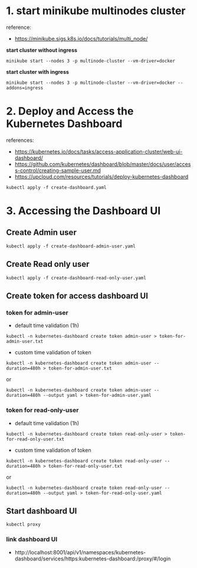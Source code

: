 # 1. start minikube multinodes cluster
reference: 
- https://minikube.sigs.k8s.io/docs/tutorials/multi_node/


**start cluster without ingress**
```
minikube start --nodes 3 -p multinode-cluster --vm-driver=docker
```

**start cluster with ingress**
```shell
minikube start --nodes 3 -p multinode-cluster --vm-driver=docker --addons=ingress
```

# 2. Deploy and Access the Kubernetes Dashboard
references:
- https://kubernetes.io/docs/tasks/access-application-cluster/web-ui-dashboard/
- https://github.com/kubernetes/dashboard/blob/master/docs/user/access-control/creating-sample-user.md
- https://upcloud.com/resources/tutorials/deploy-kubernetes-dashboard

```
kubectl apply -f create-dashboard.yaml
```

# 3. Accessing the Dashboard UI

## Create Admin user
```
kubectl apply -f create-dashboard-admin-user.yaml
```

## Create Read only user
```
kubectl apply -f create-dashboard-read-only-user.yaml
```

## Create token for access dashboard UI

### token for admin-user

- default time validation (1h)
```
kubectl -n kubernetes-dashboard create token admin-user > token-for-admin-user.txt
```

- custom time validation of token
```
kubectl -n kubernetes-dashboard create token admin-user --duration=480h > token-for-admin-user.txt
```
or
```
kubectl -n kubernetes-dashboard create token admin-user --duration=480h --output yaml > token-for-admin-user.yaml
```

### token for read-only-user

- default time validation (1h)
```
kubectl -n kubernetes-dashboard create token read-only-user > token-for-read-only-user.txt
```

- custom time validation of token
```
kubectl -n kubernetes-dashboard create token read-only-user --duration=480h > token-for-read-only-user.txt
```
or
```
kubectl -n kubernetes-dashboard create token read-only-user --duration=480h --output yaml > token-for-read-only-user.yaml
```

## Start dashboard UI
```
kubectl proxy
```

### link dashboard UI
- http://localhost:8001/api/v1/namespaces/kubernetes-dashboard/services/https:kubernetes-dashboard:/proxy/#/login